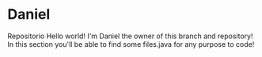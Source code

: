 # Daniel
Repositorio
Hello world!
I'm Daniel the owner of this branch and repository!
In this section you'll be able to find some files.java for any purpose to code!
